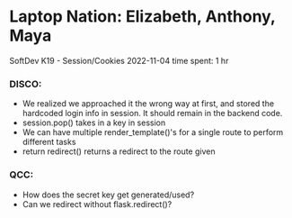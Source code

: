 # Laptop Nation: Elizabeth, Anthony, Maya
SoftDev
K19 - Session/Cookies
2022-11-04
time spent: 1 hr

### DISCO:
- We realized we approached it the wrong way at first, and stored the hardcoded login info in session. It should remain in the backend code.
- session.pop() takes in a key in session
- We can have multiple render_template()'s for a single route to perform different tasks
- return redirect() returns a redirect to the route given

### QCC:
- How does the secret key get generated/used?
- Can we redirect without flask.redirect()?
